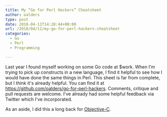 ```yaml
---
title: My “Go for Perl Hackers” Cheatsheet
author: oalders
type: post
date: 2018-04-11T14:28:44+00:00
url: /2018/04/11/my-go-for-perl-hackers-cheatsheet
categories:
  - Go
  - Perl
  - Programming

---
```

Last year I found myself working on some Go code at $work. When I'm trying to pick up constructs in a new language, I find it helpful to see how I would have done the same things in Perl. This sheet is far from complete, but I think it's already helpful. You can find it at <https://github.com/oalders/go-for-perl-hackers>. Comments, critique and pull requests are welcome. I've already had some helpful feedback via Twitter which I've incorporated.

As an aside, I did this a long back for [Objective-C][1].

 [1]: https://github.com/oalders/objective-c-for-perl-hackers
